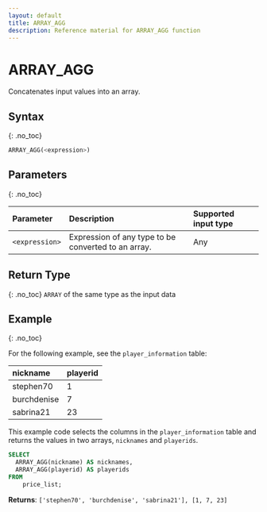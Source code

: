 ```yaml
---
layout: default
title: ARRAY_AGG
description: Reference material for ARRAY_AGG function
---
```


# ARRAY_AGG

Concatenates input values into an array.


## Syntax
{: .no_toc}

```sql
ARRAY_AGG(<expression>)
```

## Parameters 
{: .no_toc}

| Parameter | Description                                         | Supported input type |
| :--------- | :--------------------------------------------------|:-----|
| `<expression>`   | Expression of any type to be converted to an array. | Any |

## Return Type
{: .no_toc}
`ARRAY` of the same type as the input data

## Example
{: .no_toc}

For the following example, see the `player_information` table:

| nickname   | playerid |
| :------ | :----- |
| stephen70  | 1    |
| burchdenise | 7   |
| sabrina21   | 23    |

This example code selects the columns in the `player_information` table and returns the values in two arrays, `nicknames` and `playerids`. 

```sql
SELECT
  ARRAY_AGG(nickname) AS nicknames,
  ARRAY_AGG(playerid) AS playerids
FROM
	price_list;
```

**Returns**: `['stephen70', 'burchdenise', 'sabrina21'], [1, 7, 23]`
